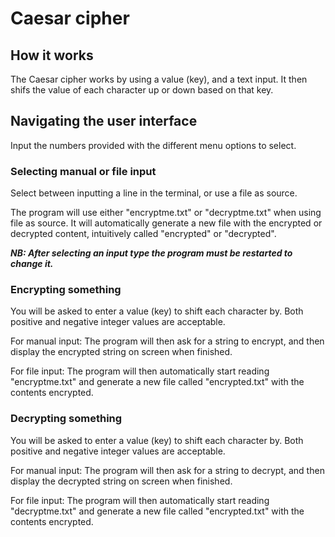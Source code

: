 # Caesar cipher
## How it works
The Caesar cipher works by using a value (key), and a text input.
It then shifs the value of each character up or down based on that key.

## Navigating the user interface
Input the numbers provided with the different menu options to select.

### Selecting manual or file input
Select between inputting a line in the terminal, or use a file as source.

The program will use either "encryptme.txt" or "decryptme.txt" when using
file as source. It will automatically generate a new file with the
encrypted or decrypted content, intuitively called "encrypted" or "decrypted".

_**NB: After selecting an input type the program must be restarted to change it.**_

### Encrypting something
You will be asked to enter a value (key) to shift each character by. Both
positive and negative integer values are acceptable.

For manual input: The program will then ask for a string to encrypt, and
then display the encrypted string on screen when finished.

For file input: The program will then automatically start reading
"encryptme.txt" and generate a new file called "encrypted.txt" with the
contents encrypted.

### Decrypting something
You will be asked to enter a value (key) to shift each character by. Both 
positive and negative integer values are acceptable.

For manual input: The program will then ask for a string to decrypt, and 
then display the decrypted string on screen when finished.

For file input: The program will then automatically start reading
"decryptme.txt" and generate a new file called "encrypted.txt" with the
contents encrypted.
 


